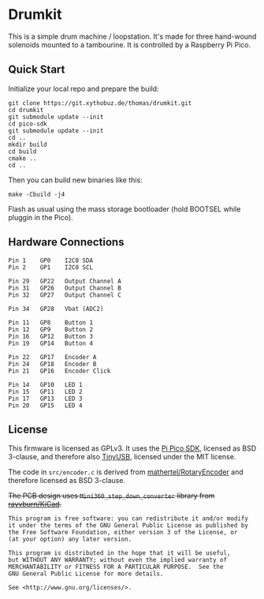 # Drumkit

This is a simple drum machine / loopstation.
It's made for three hand-wound solenoids mounted to a tambourine.
It is controlled by a Raspberry Pi Pico.

## Quick Start

Initialize your local repo and prepare the build:

    git clone https://git.xythobuz.de/thomas/drumkit.git
    cd drumkit
    git submodule update --init
    cd pico-sdk
    git submodule update --init
    cd ..
    mkdir build
    cd build
    cmake ..
    cd ..

Then you can build new binaries like this:

    make -Cbuild -j4

Flash as usual using the mass storage bootloader (hold BOOTSEL while pluggin in the Pico).

## Hardware Connections

    Pin 1    GP0    I2C0 SDA
    Pin 2    GP1    I2C0 SCL

    Pin 29   GP22   Output Channel A
    Pin 31   GP26   Output Channel B
    Pin 32   GP27   Output Channel C

    Pin 34   GP28   Vbat (ADC2)

    Pin 11   GP8    Button 1
    Pin 12   GP9    Button 2
    Pin 16   GP12   Button 3
    Pin 19   GP14   Button 4

    Pin 22   GP17   Encoder A
    Pin 24   GP18   Encoder B
    Pin 21   GP16   Encoder Click

    Pin 14   GP10   LED 1
    Pin 15   GP11   LED 2
    Pin 17   GP13   LED 3
    Pin 20   GP15   LED 4

## License

This firmware is licensed as GPLv3.
It uses the [Pi Pico SDK](https://github.com/raspberrypi/pico-sdk), licensed as BSD 3-clause, and therefore also [TinyUSB](https://github.com/hathach/tinyusb), licensed under the MIT license.

The code in `src/encoder.c` is derived from [mathertel/RotaryEncoder](https://github.com/mathertel/RotaryEncoder) and therefore licensed as BSD 3-clause.

~~The PCB design uses `Mini360_step_down_converter` library from [rayvburn/KiCad](https://github.com/rayvburn/KiCad/tree/master/Mini360_step_down_converter).~~

    This program is free software: you can redistribute it and/or modify
    it under the terms of the GNU General Public License as published by
    the Free Software Foundation, either version 3 of the License, or
    (at your option) any later version.

    This program is distributed in the hope that it will be useful,
    but WITHOUT ANY WARRANTY; without even the implied warranty of
    MERCHANTABILITY or FITNESS FOR A PARTICULAR PURPOSE.  See the
    GNU General Public License for more details.

    See <http://www.gnu.org/licenses/>.
